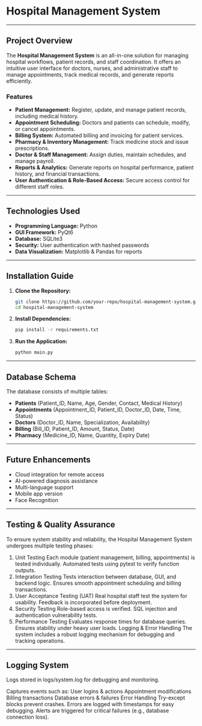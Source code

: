 # Hospital Management System

---

## Project Overview

The **Hospital Management System** is an all-in-one solution for managing hospital workflows, patient records, and staff coordination. It offers an intuitive user interface for doctors, nurses, and administrative staff to manage appointments, track medical records, and generate reports efficiently.

### Features

- **Patient Management:** Register, update, and manage patient records, including medical history.
- **Appointment Scheduling:** Doctors and patients can schedule, modify, or cancel appointments.
- **Billing System:** Automated billing and invoicing for patient services.
- **Pharmacy & Inventory Management:** Track medicine stock and issue prescriptions.
- **Doctor & Staff Management:** Assign duties, maintain schedules, and manage payroll.
- **Reports & Analytics:** Generate reports on hospital performance, patient history, and financial transactions.
- **User Authentication & Role-Based Access:** Secure access control for different staff roles.

---

## Technologies Used

- **Programming Language:** Python
- **GUI Framework:** PyQt6
- **Database:** SQLite3
- **Security:** User authentication with hashed passwords
- **Data Visualization:** Matplotlib & Pandas for reports

---

## Installation Guide

1. **Clone the Repository:**
   ```sh
   git clone https://github.com/your-repo/hospital-management-system.git
   cd hospital-management-system
   ```
2. **Install Dependencies:**
   ```sh
   pip install -r requirements.txt
   ```
3. **Run the Application:**
   ```sh
   python main.py
   ```

---

## Database Schema

The database consists of multiple tables:

- **Patients** (Patient\_ID, Name, Age, Gender, Contact, Medical History)
- **Appointments** (Appointment\_ID, Patient\_ID, Doctor\_ID, Date, Time, Status)
- **Doctors** (Doctor\_ID, Name, Specialization, Availability)
- **Billing** (Bill\_ID, Patient\_ID, Amount, Status, Date)
- **Pharmacy** (Medicine\_ID, Name, Quantity, Expiry Date)

---

## Future Enhancements

- Cloud integration for remote access
- AI-powered diagnosis assistance
- Multi-language support
- Mobile app version
- Face Recognition


---

## Testing & Quality Assurance

To ensure system stability and reliability, the Hospital Management System undergoes multiple testing phases:

1. Unit Testing
Each module (patient management, billing, appointments) is tested individually.
Automated tests using pytest to verify function outputs.
2. Integration Testing
Tests interaction between database, GUI, and backend logic.
Ensures smooth appointment scheduling and billing transactions.
3. User Acceptance Testing (UAT)
Real hospital staff test the system for usability.
Feedback is incorporated before deployment.
4. Security Testing
Role-based access is verified.
SQL injection and authentication vulnerability tests.
5. Performance Testing
Evaluates response times for database queries.
Ensures stability under heavy user loads.
Logging & Error Handling
The system includes a robust logging mechanism for debugging and tracking operations.

---

## Logging System

Logs stored in logs/system.log for debugging and monitoring.

Captures events such as:
User logins & actions
Appointment modifications
Billing transactions
Database errors & failures
Error Handling
Try-except blocks prevent crashes.
Errors are logged with timestamps for easy debugging.
Alerts are triggered for critical failures (e.g., database connection loss).

